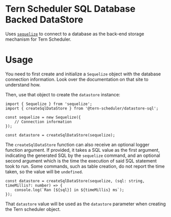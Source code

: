 # Tern Scheduler SQL Database Backed DataStore

Uses [`sequelize`](https://github.com/sequelize/sequelize) to connect to a database as the back-end storage mechanism for Tern Scheduler.

# Usage

You need to first create and initialize a `Sequelize` object with the database connection information.  Look over the documentation on that site to understand how.

Then, use that object to create the `datastore` instance:

```(typescript)
import { Sequelize } from 'sequelize';
import { createSqlDataStore } from '@tern-scheduler/datastore-sql';

const sequelize = new Sequelize({
    // Connection information
});

const datastore = createSqlDataStore(sequelize);
```

The `createSqlDataStore` function can also receive an optional logger function argument.  If provided, it takes a SQL value as the first argument, indicating the generated SQL by the `sequelize` command, and an optional second argument which is the time the execution of said SQL statement took to run.  Some commands, such as table creation, do not report the time taken, so the value will be `undefined`.

```(typescript)
const datastore = createSqlDataStore(sequelize, (sql: string, timeMillis?: number) => {
    console.log(`Ran [${sql}] in ${timeMillis} ms`);
});
```

That `datastore` value will be used as the `datastore` parameter when creating the Tern scheduler object.
